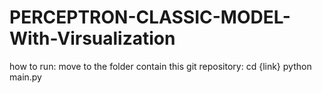 # PERCEPTRON-CLASSIC-MODEL-With-Virsualization
how to run:
move to the folder contain this git repository:
  cd {link}
  python main.py
